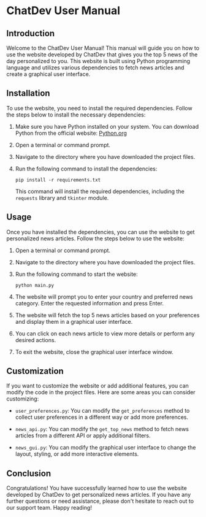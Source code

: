 # ChatDev User Manual

## Introduction

Welcome to the ChatDev User Manual! This manual will guide you on how to use the website developed by ChatDev that gives you the top 5 news of the day personalized to you. This website is built using Python programming language and utilizes various dependencies to fetch news articles and create a graphical user interface.

## Installation

To use the website, you need to install the required dependencies. Follow the steps below to install the necessary dependencies:

1. Make sure you have Python installed on your system. You can download Python from the official website: [Python.org](https://www.python.org/downloads/)

2. Open a terminal or command prompt.

3. Navigate to the directory where you have downloaded the project files.

4. Run the following command to install the dependencies:

   ```
   pip install -r requirements.txt
   ```

   This command will install the required dependencies, including the `requests` library and `tkinter` module.

## Usage

Once you have installed the dependencies, you can use the website to get personalized news articles. Follow the steps below to use the website:

1. Open a terminal or command prompt.

2. Navigate to the directory where you have downloaded the project files.

3. Run the following command to start the website:

   ```
   python main.py
   ```

4. The website will prompt you to enter your country and preferred news category. Enter the requested information and press Enter.

5. The website will fetch the top 5 news articles based on your preferences and display them in a graphical user interface.

6. You can click on each news article to view more details or perform any desired actions.

7. To exit the website, close the graphical user interface window.

## Customization

If you want to customize the website or add additional features, you can modify the code in the project files. Here are some areas you can consider customizing:

- `user_preferences.py`: You can modify the `get_preferences` method to collect user preferences in a different way or add more preferences.

- `news_api.py`: You can modify the `get_top_news` method to fetch news articles from a different API or apply additional filters.

- `news_gui.py`: You can modify the graphical user interface to change the layout, styling, or add more interactive elements.

## Conclusion

Congratulations! You have successfully learned how to use the website developed by ChatDev to get personalized news articles. If you have any further questions or need assistance, please don't hesitate to reach out to our support team. Happy reading!